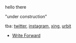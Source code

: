 hello there

"under construction"

tba: [twitter](), [instagram](), [xing](), [urbit]()

- [Write Forward](/writeforward/)


<style>
  
.markdown-body h1:first-of-type {
  display: none;
}
  
<style>
